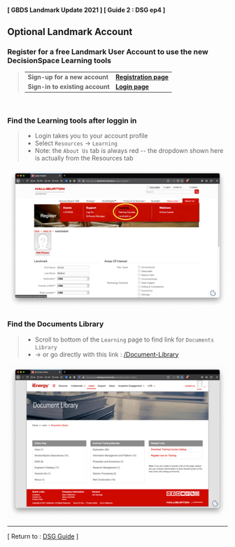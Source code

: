 #### [ GBDS Landmark Update 2021 ] [ Guide 2 : DSG ep4 ]


## Optional Landmark Account

### Register for a free Landmark User Account to use the new DecisionSpace Learning tools

<blockquote>
<table>
<tr>
  <td><b>Sign-up for a new account</b></td>
  <td><b><a href="https://identity.halliburton.com/CustomSelfReg/register.jsp?xHalTemp=ienergy">Registration page</a></b></td>
</tr>
<tr>
  <td><b>Sign-in to existing account</b></td>
  <td><b><a href="https://www.landmark.solutions/Login?returnurl=%2f">Login page</a></b></td>
</tr>
</table>
</blockquote>

<br>

### Find the Learning tools after loggin in

> * Login takes you to your account profile
> * Select `Resources` &#x2192; `Learning`
> * Note: the `About Us` tab is always red -- the dropdown shown here is actually from the Resources tab

<img src="../../img/guide2/register/account-4-learning.png" />


### Find the Documents Library

> * Scroll to bottom of the `Learning` page to find link for `Documents Library`
> * &#x2192; or go directly with this link : [/Document-Library](https://www.landmark.solutions/Resources/Learning/Document-Library)

<img src="../../img/guide2/register/account-5-library.png" />


<hr>

[ Return to : [DSG Guide](/dsg-guide.md) ]


